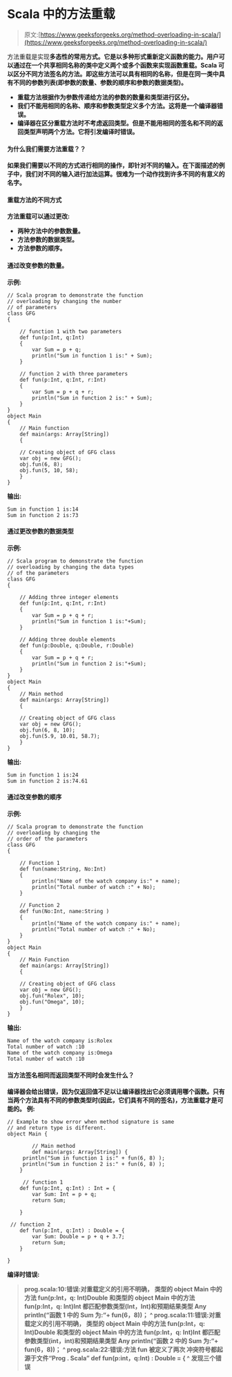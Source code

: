# Scala 中的方法重载

> 原文:[https://www.geeksforgeeks.org/method-overloading-in-scala/](https://www.geeksforgeeks.org/method-overloading-in-scala/)

方法重载是实现**多态性的常用方式。它是以多种形式重新定义函数的能力。用户可以通过在一个共享相同名称的类中定义两个或多个函数来实现函数重载。Scala 可以区分不同方法签名的方法。即这些方法可以具有相同的名称，但是在同一类中具有不同的参数列表(即参数的数量、参数的顺序和参数的数据类型)。**

*   **重载方法根据作为参数传递给方法的参数的数量和类型进行区分。**
*   **我们不能用相同的名称、顺序和参数类型定义多个方法。这将是一个编译器错误。**
*   **编译器在区分重载方法时不考虑返回类型。但是不能用相同的签名和不同的返回类型声明两个方法。它将引发编译时错误。**

#### **为什么我们需要方法重载？？**

**如果我们需要以不同的方式进行相同的操作，即针对不同的输入。在下面描述的例子中，我们对不同的输入进行加法运算。很难为一个动作找到许多不同的有意义的名字。**

#### **重载方法的不同方式**

**方法重载可以通过更改:**

*   **两种方法中的参数数量。**
*   **方法参数的数据类型。**
*   **方法参数的顺序。**

#### **通过改变参数的数量。**

****示例:****

```
// Scala program to demonstrate the function 
// overloading by changing the number 
// of parameters 
class GFG
{

    // function 1 with two parameters
    def fun(p:Int, q:Int)
    {
        var Sum = p + q;
        println("Sum in function 1 is:" + Sum);
    }

    // function 2 with three parameters
    def fun(p:Int, q:Int, r:Int)
    {
        var Sum = p + q + r;
        println("Sum in function 2 is:" + Sum);
    }
}
object Main 
{
    // Main function
    def main(args: Array[String]) 
    {

    // Creating object of GFG class
    var obj = new GFG();
    obj.fun(6, 8);
    obj.fun(5, 10, 58);
    }
}
```

****输出:****

```
Sum in function 1 is:14
Sum in function 2 is:73 
```

#### **通过更改参数的数据类型**

****示例:****

```
// Scala program to demonstrate the function 
// overloading by changing the data types 
// of the parameters 
class GFG
{

    // Adding three integer elements
    def fun(p:Int, q:Int, r:Int)
    {
        var Sum = p + q + r;
        println("Sum in function 1 is:"+Sum);
    }

    // Adding three double elements
    def fun(p:Double, q:Double, r:Double)
    {
        var Sum = p + q + r;
        println("Sum in function 2 is:"+Sum);
    }
}
object Main 
{
    // Main method
    def main(args: Array[String]) 
    {

    // Creating object of GFG class
    var obj = new GFG();
    obj.fun(6, 8, 10);
    obj.fun(5.9, 10.01, 58.7);
    }
}
```

****输出:****

```
Sum in function 1 is:24
Sum in function 2 is:74.61 
```

#### **通过改变参数的顺序**

****示例:****

```
// Scala program to demonstrate the function 
// overloading by changing the 
// order of the parameters 
class GFG
{

    // Function 1
    def fun(name:String, No:Int)
    {
        println("Name of the watch company is:" + name);
        println("Total number of watch :" + No);
    }

    // Function 2
    def fun(No:Int, name:String )
    {
        println("Name of the watch company is:" + name);
        println("Total number of watch :" + No);
    }
}
object Main 
{
    // Main Function
    def main(args: Array[String])
    {

    // Creating object of GFG class
    var obj = new GFG();
    obj.fun("Rolex", 10);
    obj.fun("Omega", 10);
    }
}
```

****输出:****

```
Name of the watch company is:Rolex
Total number of watch :10
Name of the watch company is:Omega
Total number of watch :10 
```

#### **当方法签名相同而返回类型不同时会发生什么？**

**编译器会给出错误，因为仅返回值不足以让编译器找出它必须调用哪个函数。只有当两个方法具有不同的参数类型时(因此，它们具有不同的签名)，方法重载才是可能的。
**例:****

```
// Example to show error when method signature is same  
// and return type is different. 
object Main {

        // Main method
        def main(args: Array[String]) {
     println("Sum in function 1 is:" + fun(6, 8) );
     println("Sum in function 2 is:" + fun(6, 8) );
    }

     // function 1 
    def fun(p:Int, q:Int) : Int = {
        var Sum: Int = p + q;
        return Sum;

    }

 // function 2 
    def fun(p:Int, q:Int) : Double = {
        var Sum: Double = p + q + 3.7;
        return Sum;
    }

}
```

****编译时错误:****

> **prog.scala:10:错误:对重载定义的引用不明确，
> 类型的 object Main 中的方法 fun(p:Int，q: Int)Double
> 和类型的 object Main 中的方法 fun(p:Int，q: Int)Int
> 都匹配参数类型(Int，Int)和预期结果类型 Any
> println(“函数 1 中的 Sum 为:“+ fun(6，8))；
> ^
> prog.scala:11:错误:对重载定义的引用不明确，
> 类型的 object Main 中的方法 fun(p:Int，q: Int)Double
> 和类型的 object Main 中的方法 fun(p:Int，q: Int)Int
> 都匹配参数类型(int，int)和预期结果类型 Any
> println(“函数 2 中的 Sum 为:“+ fun(6，8))；
> ^
> prog.scala:22:错误:方法 fun 被定义了两次
> 冲突符号都起源于文件“Prog . Scala”
> def fun(p:int，q:Int) : Double = {
> ^
> 发现三个错误**